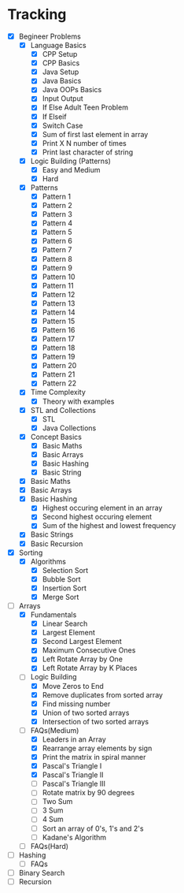 # Tracking

- [x] Begineer Problems
  - [x] Language Basics
    - [x] CPP Setup
    - [x] CPP Basics
    - [x] Java Setup
    - [x] Java Basics
    - [x] Java OOPs Basics
    - [x] Input Output
    - [x] If Else Adult Teen Problem
    - [x] If Elseif
    - [x] Switch Case
    - [x] Sum of first last element in array
    - [x] Print X N number of times
    - [x] Print last character of string
  - [x] Logic Building (Patterns)
    - [x] Easy and Medium
    - [x] Hard
  - [x] Patterns
    - [x] Pattern 1
    - [x] Pattern 2
    - [x] Pattern 3
    - [x] Pattern 4
    - [x] Pattern 5
    - [x] Pattern 6
    - [x] Pattern 7
    - [x] Pattern 8
    - [x] Pattern 9
    - [x] Pattern 10
    - [x] Pattern 11
    - [x] Pattern 12
    - [x] Pattern 13
    - [x] Pattern 14
    - [x] Pattern 15
    - [x] Pattern 16
    - [x] Pattern 17
    - [x] Pattern 18
    - [x] Pattern 19
    - [x] Pattern 20
    - [x] Pattern 21
    - [x] Pattern 22
  - [x] Time Complexity
    - [x] Theory with examples
  - [x] STL and Collections
    - [x] STL
    - [x] Java Collections
  - [x] Concept Basics
    - [x] Basic Maths
    - [x] Basic Arrays
    - [x] Basic Hashing
    - [x] Basic String
  - [x] Basic Maths
  - [x] Basic Arrays
  - [x] Basic Hashing
    - [x] Highest occuring element in an array
    - [x] Second highest occuring element
    - [x] Sum of the highest and lowest frequency
  - [x] Basic Strings
  - [x] Basic Recursion
- [x] Sorting
  - [x] Algorithms
    - [x] Selection Sort
    - [x] Bubble Sort
    - [x] Insertion Sort
    - [x] Merge Sort
- [ ] Arrays
  - [x] Fundamentals
    - [x] Linear Search
    - [x] Largest Element
    - [x] Second Largest Element
    - [x] Maximum Consecutive Ones
    - [x] Left Rotate Array by One
    - [x] Left Rotate Array by K Places
  - [ ] Logic Building
    - [x] Move Zeros to End
    - [x] Remove duplicates from sorted array
    - [x] Find missing number
    - [x] Union of two sorted arrays
    - [x] Intersection of two sorted arrays
  - [ ] FAQs(Medium)
    - [x] Leaders in an Array
    - [x] Rearrange array elements by sign
    - [x] Print the matrix in spiral manner
    - [x] Pascal's Triangle I
    - [x] Pascal's Triangle II
    - [ ] Pascal's Triangle III
    - [ ] Rotate matrix by 90 degrees
    - [ ] Two Sum
    - [ ] 3 Sum
    - [ ] 4 Sum
    - [ ] Sort an array of 0's, 1's and 2's
    - [ ] Kadane's Algorithm
  - [ ] FAQs(Hard)
- [ ] Hashing
  - [ ] FAQs
- [ ] Binary Search
- [ ] Recursion
